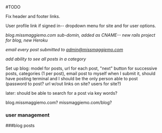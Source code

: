 #TODO

Fix header and footer links.

User profile link if signed in-- dropdown menu for site and for user options.


*blog.missmaggiemo.com sub-domin, added as CNAME-- new rails project for blog, new Heroku*

*email every post submitted to admin@missmaggiemo.com*

*add ability to see all posts in a category*

Set up blog: model for posts, url for each post, "next" button for successive posts, categories (1 per post), email post to myself when I submit it, should have posting terminal and I should be the only person able to post (password to post? url w/out links on site? users for site?)

later: should be able to search for a post via key words?

blog.missmaggiemo.com?
missmaggiemo.com/blog?

### user management


###blog posts

